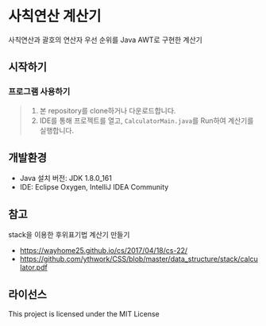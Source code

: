 # 사칙연산 계산기
사칙연산과 괄호의 연산자 우선 순위를 Java AWT로 구현한 계산기 

## 시작하기
### 프로그램 사용하기
> 1. 본 repository를 clone하거나 다운로드합니다.
> 2. IDE를 통해 프로젝트를 열고, `CalculatorMain.java`를 Run하여 계산기를 실행합니다.

## 개발환경
- Java 설치 버전: JDK 1.8.0_161
- IDE: Eclipse Oxygen, IntelliJ IDEA Community

## 참고
stack을 이용한 후위표기법 계산기 만들기
- https://wayhome25.github.io/cs/2017/04/18/cs-22/
- https://github.com/ythwork/CSS/blob/master/data_structure/stack/calculator.pdf

## 라이선스
This project is licensed under the MIT License

